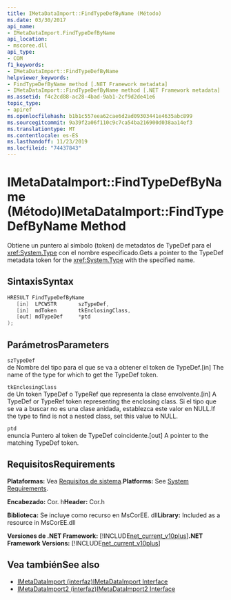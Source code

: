 ```yaml
---
title: IMetaDataImport::FindTypeDefByName (Método)
ms.date: 03/30/2017
api_name:
- IMetaDataImport.FindTypeDefByName
api_location:
- mscoree.dll
api_type:
- COM
f1_keywords:
- IMetaDataImport::FindTypeDefByName
helpviewer_keywords:
- FindTypeDefByName method [.NET Framework metadata]
- IMetaDataImport::FindTypeDefByName method [.NET Framework metadata]
ms.assetid: f4c2cd88-ac28-4bad-9ab1-2cf9d2de41e6
topic_type:
- apiref
ms.openlocfilehash: b1b1c557eea62cae6d2ad09303441e4635abc899
ms.sourcegitcommit: 9a39f2a06f110c9c7ca54ba216900d038aa14ef3
ms.translationtype: MT
ms.contentlocale: es-ES
ms.lasthandoff: 11/23/2019
ms.locfileid: "74437843"
---
```

# <a name="imetadataimportfindtypedefbyname-method"></a><span data-ttu-id="546b9-102">IMetaDataImport::FindTypeDefByName (Método)</span><span class="sxs-lookup"><span data-stu-id="546b9-102">IMetaDataImport::FindTypeDefByName Method</span></span>
<span data-ttu-id="546b9-103">Obtiene un puntero al símbolo (token) de metadatos de TypeDef para el <xref:System.Type> con el nombre especificado.</span><span class="sxs-lookup"><span data-stu-id="546b9-103">Gets a pointer to the TypeDef metadata token for the <xref:System.Type> with the specified name.</span></span>  
  
## <a name="syntax"></a><span data-ttu-id="546b9-104">Sintaxis</span><span class="sxs-lookup"><span data-stu-id="546b9-104">Syntax</span></span>  
  
```cpp  
HRESULT FindTypeDefByName  
   [in]  LPCWSTR       szTypeDef,  
   [in]  mdToken       tkEnclosingClass,  
   [out] mdTypeDef     *ptd  
);  
```  
  
## <a name="parameters"></a><span data-ttu-id="546b9-105">Parámetros</span><span class="sxs-lookup"><span data-stu-id="546b9-105">Parameters</span></span>  
 `szTypeDef`  
 <span data-ttu-id="546b9-106">de Nombre del tipo para el que se va a obtener el token de TypeDef.</span><span class="sxs-lookup"><span data-stu-id="546b9-106">[in] The name of the type for which to get the TypeDef token.</span></span>  
  
 `tkEnclosingClass`  
 <span data-ttu-id="546b9-107">de Un token TypeDef o TypeRef que representa la clase envolvente.</span><span class="sxs-lookup"><span data-stu-id="546b9-107">[in] A TypeDef or TypeRef token representing the enclosing class.</span></span> <span data-ttu-id="546b9-108">Si el tipo que se va a buscar no es una clase anidada, establezca este valor en NULL.</span><span class="sxs-lookup"><span data-stu-id="546b9-108">If the type to find is not a nested class, set this value to NULL.</span></span>  
  
 `ptd`  
 <span data-ttu-id="546b9-109">enuncia Puntero al token de TypeDef coincidente.</span><span class="sxs-lookup"><span data-stu-id="546b9-109">[out] A pointer to the matching TypeDef token.</span></span>  
  
## <a name="requirements"></a><span data-ttu-id="546b9-110">Requisitos</span><span class="sxs-lookup"><span data-stu-id="546b9-110">Requirements</span></span>  
 <span data-ttu-id="546b9-111">**Plataformas:** Vea [Requisitos de sistema](../../../../docs/framework/get-started/system-requirements.md).</span><span class="sxs-lookup"><span data-stu-id="546b9-111">**Platforms:** See [System Requirements](../../../../docs/framework/get-started/system-requirements.md).</span></span>  
  
 <span data-ttu-id="546b9-112">**Encabezado:** Cor. h</span><span class="sxs-lookup"><span data-stu-id="546b9-112">**Header:** Cor.h</span></span>  
  
 <span data-ttu-id="546b9-113">**Biblioteca:** Se incluye como recurso en MsCorEE. dll</span><span class="sxs-lookup"><span data-stu-id="546b9-113">**Library:** Included as a resource in MsCorEE.dll</span></span>  
  
 <span data-ttu-id="546b9-114">**Versiones de .NET Framework:** [!INCLUDE[net_current_v10plus](../../../../includes/net-current-v10plus-md.md)]</span><span class="sxs-lookup"><span data-stu-id="546b9-114">**.NET Framework Versions:** [!INCLUDE[net_current_v10plus](../../../../includes/net-current-v10plus-md.md)]</span></span>  
  
## <a name="see-also"></a><span data-ttu-id="546b9-115">Vea también</span><span class="sxs-lookup"><span data-stu-id="546b9-115">See also</span></span>

- [<span data-ttu-id="546b9-116">IMetaDataImport (interfaz)</span><span class="sxs-lookup"><span data-stu-id="546b9-116">IMetaDataImport Interface</span></span>](../../../../docs/framework/unmanaged-api/metadata/imetadataimport-interface.md)
- [<span data-ttu-id="546b9-117">IMetaDataImport2 (interfaz)</span><span class="sxs-lookup"><span data-stu-id="546b9-117">IMetaDataImport2 Interface</span></span>](../../../../docs/framework/unmanaged-api/metadata/imetadataimport2-interface.md)
